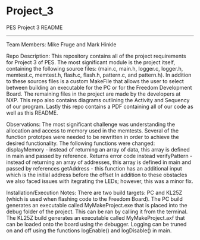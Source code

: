 # Project_3
 PES
 Project 3
 README
 _______________________________________________

Team Members: Mike Fruge and Mark Hinkle

Repo Description:
 This repository contains all of the project requirements for Project 3 of PES. 
 The most significant module is the project itself, containing the following source files: (main.c, main.h, logger.c, logger.h, memtest.c, memtest.h, flash.c, flash.h, pattern.c, and pattern.h). In addition to these sources files is a custom MakeFile that allows the user to select between building an executable for the PC or for the Freedom Development Board. The remaining files in the project are made by the developers at NXP.
 This repo also contains diagrams outlining the Activity and Sequency of our program.
 Lastly this repo contains a PDF containing all of our code as well as this README.
 
 Observations:
  The most significant challenge was understanding the allocation and access to memory used in the memtests. Several of the function prototpes were needed to be rewritten in order to achieve the desired functionality. The following functions were changed:
  displayMemory - instead of returning an array of data, this array is defined in main and passed by reference. Returns error code instead
  verifyPattern - instead of returning an array of addresses, this array is defined in main and passed by references
  getAddress - this function has an additional input which is the initial address before the offset
  In addition to these obstacles we also faced issues with itegrating the LEDs; however, this was a minor fix.
  
  Installation/Execution Notes:
   There are two build targets: PC and KL25Z (which is used when flashing code to the Freedom Board). The PC build generates an executable called MyMakeProject.exe that is placed into the debug folder of the project. This can be ran by calling it from the terminal. The KL25Z build generates an executable called MyMakeProject.axf that can be loaded onto the board using the debugger. Logging can be truned on and off using the functions logEnable() and logDisable() in main.
